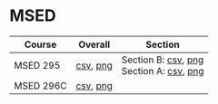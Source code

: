 # MSED

| Course | Overall | Section |
| ------ | ------- | ------- |
| MSED 295 | [csv](https://github.com/UCSD-Historical-Enrollment-Data//Users/ryanbatubara/Desktop/2024Spring/blob/main/overall/MSED%20295.csv), [png](https://raw.githubusercontent.com/UCSD-Historical-Enrollment-Data//Users/ryanbatubara/Desktop/2024Spring/main/plot_overall/MSED%20295.png) | Section B: [csv](https://github.com/UCSD-Historical-Enrollment-Data//Users/ryanbatubara/Desktop/2024Spring/blob/main/section/MSED%20295_B.csv), [png](https://raw.githubusercontent.com/UCSD-Historical-Enrollment-Data//Users/ryanbatubara/Desktop/2024Spring/main/plot_section/MSED%20295_B.png)<br>Section A: [csv](https://github.com/UCSD-Historical-Enrollment-Data//Users/ryanbatubara/Desktop/2024Spring/blob/main/section/MSED%20295_A.csv), [png](https://raw.githubusercontent.com/UCSD-Historical-Enrollment-Data//Users/ryanbatubara/Desktop/2024Spring/main/plot_section/MSED%20295_A.png) |
| MSED 296C | [csv](https://github.com/UCSD-Historical-Enrollment-Data//Users/ryanbatubara/Desktop/2024Spring/blob/main/overall/MSED%20296C.csv), [png](https://raw.githubusercontent.com/UCSD-Historical-Enrollment-Data//Users/ryanbatubara/Desktop/2024Spring/main/plot_overall/MSED%20296C.png) |  |
